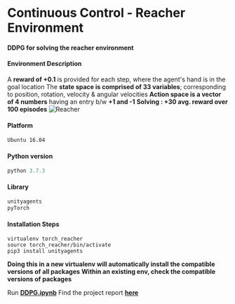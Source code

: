# Continuous Control - Reacher Environment

#### DDPG for solving the reacher environment

#### Environment Description
A **reward of +0.1** is provided for each step, where the agent's hand is in the goal location
The **state space is comprised of 33 variables**; corresponding to position, rotation, velocity & angular velocities
**Action space is a vector of 4 numbers** having an entry b/w **+1 and -1**
**Solving : +30 avg. reward over 100 episodes**
![Reacher](./reacher.gif)

#### Platform
```bash
Ubuntu 16.04
```

#### Python version
```python
python 3.7.3
```

#### Library
```bash
unityagents
pyTorch
```

#### Installation Steps
```
virtualenv torch_reacher
source torch_reacher/bin/activate
pip3 install unityagents        
```
**Doing this in a new virtualenv will automatically install the compatible versions of all packages**
**Within an existing env, check the compatible versions of packages**

Run [**DDPG.ipynb**][ddpg]
Find the project report [**here**][report]

#### 

[//]: # (Use this to save the links and use the references)

[DS]:<http://proceedings.mlr.press/v32/silver14.pdf>
[JV]:<https://julien-vitay.net/deeprl/DeepRL.pdf>
[PE]:<http://proceedings.mlr.press/v32/silver14.pdf>
[ddpg]:<>
[report]:<>